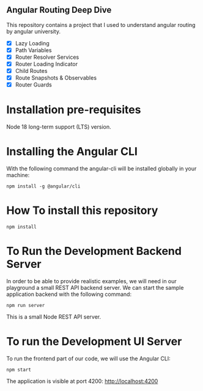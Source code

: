 ## Angular Routing Deep Dive

This repository contains a project that I used to understand angular routing by angular university.

- [x] Lazy Loading
- [x] Path Variables
- [x] Router Resolver Services
- [x] Router Loading Indicator
- [x] Child Routes
- [x] Route Snapshots & Observables
- [x] Router Guards

# Installation pre-requisites

Node 18 long-term support (LTS) version.

# Installing the Angular CLI

With the following command the angular-cli will be installed globally in your machine:

    npm install -g @angular/cli

# How To install this repository

    npm install

# To Run the Development Backend Server

In order to be able to provide realistic examples, we will need in our playground a small REST API backend server. We can start the sample application backend with the following command:

    npm run server

This is a small Node REST API server.

# To run the Development UI Server

To run the frontend part of our code, we will use the Angular CLI:

    npm start

The application is visible at port 4200: [http://localhost:4200](http://localhost:4200)
